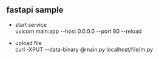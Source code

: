 ## fastapi sample
- start service  
uvicorn main:app --host 0.0.0.0 --port 80 --reload


- upload file  
curl -XPUT --data-binary @main.py localhost/file/m.py

